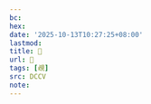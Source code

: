 ```yaml
---
bc:
hex:
date: '2025-10-13T10:27:25+08:00'
lastmod:
title: 􄽘
url: 􄽘
tags: [覕]
src: DCCV
note:
---
```

